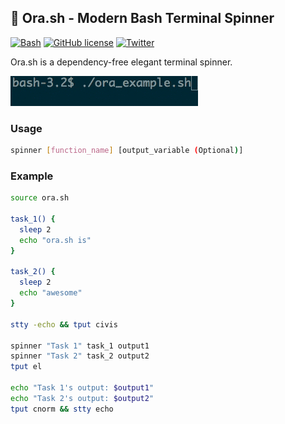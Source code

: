 ## :rocket: Ora.sh - Modern Bash Terminal Spinner
[![Bash](https://img.shields.io/badge/language-Bash-green.svg)](https://github.com/kahkhang/ora.sh) [![GitHub license](https://img.shields.io/badge/license-MIT-blue.svg)](https://raw.githubusercontent.com/kahkhang/ora.sh/master/LICENSE) [![Twitter](https://img.shields.io/twitter/url/https/github.com/kahkhang/ora.sh.svg?style=social)](https://twitter.com/intent/tweet?text=%23ora.sh%20rocks%21&url=%5Bobject%20Object%5D)

Ora.sh is a dependency-free elegant terminal spinner.

![](ora.gif)

### Usage
```sh
spinner [function_name] [output_variable (Optional)]
```

### Example

```sh
source ora.sh

task_1() {
  sleep 2
  echo "ora.sh is"
}

task_2() {
  sleep 2
  echo "awesome"
}

stty -echo && tput civis

spinner "Task 1" task_1 output1
spinner "Task 2" task_2 output2
tput el

echo "Task 1's output: $output1"
echo "Task 2's output: $output2"
tput cnorm && stty echo

```
